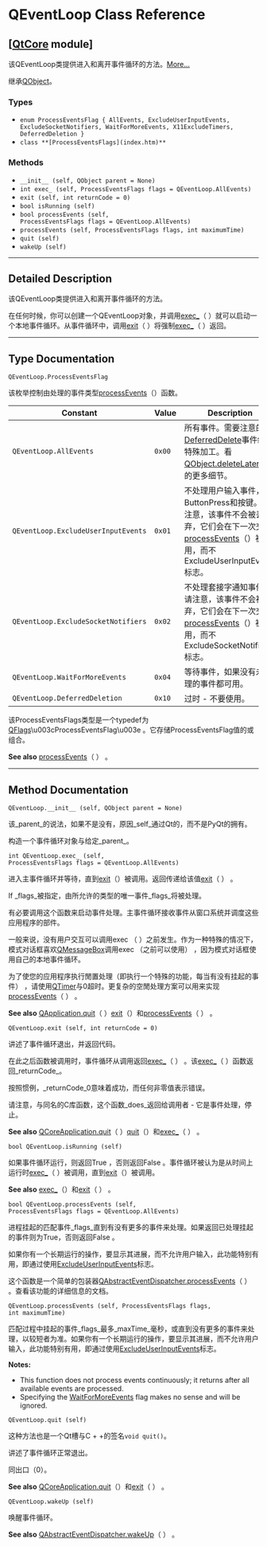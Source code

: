 # QEventLoop Class Reference

## [[QtCore](index.htm) module]

该QEventLoop类提供进入和离开事件循环的方法。[More...](#details)

继承[QObject](qobject.html)。

### Types

*   `enum ProcessEventsFlag { AllEvents, ExcludeUserInputEvents, ExcludeSocketNotifiers, WaitForMoreEvents, X11ExcludeTimers, DeferredDeletion }`
*   `class **[ProcessEventsFlags](index.htm)**`

### Methods

*   `__init__ (self, QObject parent = None)`
*   `int exec_ (self, ProcessEventsFlags flags = QEventLoop.AllEvents)`
*   `exit (self, int returnCode = 0)`
*   `bool isRunning (self)`
*   `bool processEvents (self, ProcessEventsFlags flags = QEventLoop.AllEvents)`
*   `processEvents (self, ProcessEventsFlags flags, int maximumTime)`
*   `quit (self)`
*   `wakeUp (self)`

* * *

## Detailed Description

该QEventLoop类提供进入和离开事件循环的方法。

在任何时候，你可以创建一个QEventLoop对象，并调用[exec_](qeventloop.html#exec)（ ）就可以启动一个本地事件循环。从事件循环中，调用[exit](qeventloop.html#exit)（ ）将强制[exec_](qeventloop.html#exec)（ ）返回。

* * *

## Type Documentation

```
QEventLoop.ProcessEventsFlag
```

该枚举控制由处理的事件类型[processEvents](qeventloop.html#processEvents)（）函数。

| Constant | Value | Description |
| --- | --- | --- |
| `QEventLoop.AllEvents` | `0x00` | 所有事件。需要注意的是[DeferredDelete](qevent.html#Type-enum)事件经过特殊加工。看[QObject.deleteLater](qobject.html#deleteLater)（ ）的更多细节。 |
| `QEventLoop.ExcludeUserInputEvents` | `0x01` | 不处理用户输入事件，如ButtonPress和按键。请注意，该事件不会被丢弃，它们会在下一次交付[processEvents](qeventloop.html#processEvents)（）被调用，而不ExcludeUserInputEvents标志。 |
| `QEventLoop.ExcludeSocketNotifiers` | `0x02` | 不处理套接字通知事件。请注意，该事件不会被丢弃，它们会在下一次交付[processEvents](qeventloop.html#processEvents)（）被调用，而不ExcludeSocketNotifiers标志。 |
| `QEventLoop.WaitForMoreEvents` | `0x04` | 等待事件，如果没有未处理的事件都可用。 |
| `QEventLoop.DeferredDeletion` | `0x10` | 过时 - 不要使用。 |

该ProcessEventsFlags类型是一个typedef为[QFlags](index.htm)\u003cProcessEventsFlag\u003e 。它存储ProcessEventsFlag值的或组合。

**See also** [processEvents](qeventloop.html#processEvents)（ ） 。

* * *

## Method Documentation

```
QEventLoop.__init__ (self, QObject parent = None)
```

该_parent_的说法，如果不是没有，原因_self_通过Qt的，而不是PyQt的拥有。

构造一个事件循环对象与给定_parent_。

```
int QEventLoop.exec_ (self, ProcessEventsFlags flags = QEventLoop.AllEvents)
```

进入主事件循环并等待，直到[exit](qeventloop.html#exit)（）被调用。返回传递给该值[exit](qeventloop.html#exit)（ ） 。

If _flags_被指定，由所允许的类型的唯一事件_flags_将被处理。

有必要调用这个函数来启动事件处理。主事件循环接收事件从窗口系统并调度这些应用程序的部件。

一般来说，没有用户交互可以调用exec （ ）之前发生。作为一种特殊的情况下，模式对话框喜欢[QMessageBox](qmessagebox.html)调用exec （之前可以使用） ，因为模式对话框使用自己的本地事件循环。

为了使您的应用程序执行閒置处理（即执行一个特殊的功能，每当有没有挂起的事件） ，请使用[QTimer](qtimer.html)与0超时。更复杂的空閒处理方案可以用来实现[processEvents](qeventloop.html#processEvents)（ ） 。

**See also** [QApplication.quit](qcoreapplication.html#quit)（ ）[exit](qeventloop.html#exit)（）和[processEvents](qeventloop.html#processEvents)（ ） 。

```
QEventLoop.exit (self, int returnCode = 0)
```

讲述了事件循环退出，并返回代码。

在此之后函数被调用时，事件循环从调用返回[exec_](qeventloop.html#exec)（ ） 。该[exec_](qeventloop.html#exec)（ ）函数返回_returnCode_。

按照惯例，_returnCode_0意味着成功，而任何非零值表示错误。

请注意，与同名的C库函数，这个函数_does_返回给调用者 - 它是事件处理，停止。

**See also** [QCoreApplication.quit](qcoreapplication.html#quit)（ ）[quit](qeventloop.html#quit)（）和[exec_](qeventloop.html#exec)（ ） 。

```
bool QEventLoop.isRunning (self)
```

如果事件循环运行，则返回True ，否则返回False 。事件循环被认为是从时间上运行时[exec_](qeventloop.html#exec)（ ）被调用，直到[exit](qeventloop.html#exit)（）被调用。

**See also** [exec_](qeventloop.html#exec)（）和[exit](qeventloop.html#exit)（ ） 。

```
bool QEventLoop.processEvents (self, ProcessEventsFlags flags = QEventLoop.AllEvents)
```

进程挂起的匹配事件_flags_直到有没有更多的事件来处理。如果返回已处理挂起的事件则为True，否则返回False 。

如果你有一个长期运行的操作，要显示其进展，而不允许用户输入，此功能特别有用，即通过使用[ExcludeUserInputEvents](qeventloop.html#ProcessEventsFlag-enum)标志。

这个函数是一个简单的包装器[QAbstractEventDispatcher.processEvents](qabstracteventdispatcher.html#processEvents)（ ） 。查看该功能的详细信息的文档。

```
QEventLoop.processEvents (self, ProcessEventsFlags flags, int maximumTime)
```

匹配过程中挂起的事件_flags_最多_maxTime_毫秒，或直到没有更多的事件来处理，以较短者为准。如果你有一个长期运行的操作，要显示其进展，而不允许用户输入，此功能特别有用，即通过使用[ExcludeUserInputEvents](qeventloop.html#ProcessEventsFlag-enum)标志。

**Notes:**

*   This function does not process events continuously; it returns after all available events are processed.
*   Specifying the [WaitForMoreEvents](qeventloop.html#ProcessEventsFlag-enum) flag makes no sense and will be ignored.

```
QEventLoop.quit (self)
```

这种方法也是一个Qt槽与C + +的签名`void quit()`。

讲述了事件循环正常退出。

同出口（0）。

**See also** [QCoreApplication.quit](qcoreapplication.html#quit)（）和[exit](qeventloop.html#exit)（ ） 。

```
QEventLoop.wakeUp (self)
```

唤醒事件循环。

**See also** [QAbstractEventDispatcher.wakeUp](qabstracteventdispatcher.html#wakeUp)（ ） 。